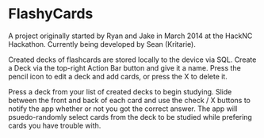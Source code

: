 FlashyCards
===========

  A project originally started by Ryan and Jake in March 2014 at the HackNC Hackathon.
  Currently being developed by Sean (Kritarie).

  Created decks of flashcards are stored locally to the device via SQL. Create a Deck via the top-right Action Bar button and     give it a name. Press the pencil icon to edit a deck and add cards, or press the X to delete it.
  
  Press a deck from your list of created decks to begin studying. Slide between the front and back of each card and use the       check / X buttons to notify the app whether or not you got the correct answer. The app will psuedo-randomly select cards from   the deck to be studied while prefering cards you have trouble with.
